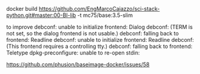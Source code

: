 docker build https://github.com/EngMarcoCaiazzo/sci-stack-python.git#master:00-BI-lib -t mc75/base:3.5-slim


to improve
debconf: unable to initialize frontend: Dialog
debconf: (TERM is not set, so the dialog frontend is not usable.)
debconf: falling back to frontend: Readline
debconf: unable to initialize frontend: Readline
debconf: (This frontend requires a controlling tty.)
debconf: falling back to frontend: Teletype
dpkg-preconfigure: unable to re-open stdin:

https://github.com/phusion/baseimage-docker/issues/58
